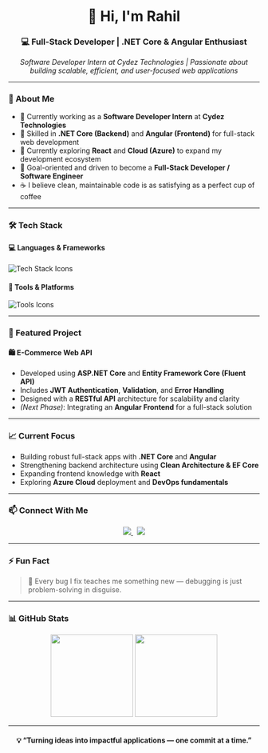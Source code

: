 <!-- Greeting Section -->
<h1 align="center">👋 Hi, I'm Rahil</h1>
<h3 align="center">💻 Full-Stack Developer | .NET Core & Angular Enthusiast</h3>

<p align="center">
  <i>Software Developer Intern at Cydez Technologies | Passionate about building scalable, efficient, and user-focused web applications</i>
</p>

---

### 🧠 About Me
- 💼 Currently working as a **Software Developer Intern** at **Cydez Technologies**  
- 🧩 Skilled in **.NET Core (Backend)** and **Angular (Frontend)** for full-stack web development  
- 🌱 Currently exploring **React** and **Cloud (Azure)** to expand my development ecosystem  
- 🎯 Goal-oriented and driven to become a **Full-Stack Developer / Software Engineer**  
- ☕ I believe clean, maintainable code is as satisfying as a perfect cup of coffee  

---

### 🛠️ Tech Stack

#### 💻 Languages & Frameworks
<p align="left">
  <img src="https://skillicons.dev/icons?i=dotnet,cs,angular,typescript,javascript,html,css,bootstrap" alt="Tech Stack Icons" />
</p>

#### 🧰 Tools & Platforms
<p align="left">
  <img src="https://skillicons.dev/icons?i=visualstudio,vscode,git,github,postman,mysql,azure" alt="Tools Icons" />
</p>

---

### 🚀 Featured Project

#### 🛍️ **E-Commerce Web API**
- Developed using **ASP.NET Core** and **Entity Framework Core (Fluent API)**  
- Includes **JWT Authentication**, **Validation**, and **Error Handling**  
- Designed with a **RESTful API** architecture for scalability and clarity  
- *(Next Phase)*: Integrating an **Angular Frontend** for a full-stack solution  

---

### 📈 Current Focus
- Building robust full-stack apps with **.NET Core** and **Angular**  
- Strengthening backend architecture using **Clean Architecture & EF Core**  
- Expanding frontend knowledge with **React**  
- Exploring **Azure Cloud** deployment and **DevOps fundamentals**  

---

### 📫 Connect With Me
<p align="center">
  <a href="mailto:muhammedrahil471@gmail.com">
    <img src="https://img.shields.io/badge/Gmail-D14836?style=for-the-badge&logo=gmail&logoColor=white"/>
  </a>
  &nbsp;
  <a href="https://www.linkedin.com/in/muhammedrahil/">
    <img src="https://img.shields.io/badge/LinkedIn-0A66C2?style=for-the-badge&logo=linkedin&logoColor=white"/>
  </a>
</p>

---

### ⚡ Fun Fact
> 🧩 Every bug I fix teaches me something new — debugging is just problem-solving in disguise.

---

### 📊 GitHub Stats
<p align="center">
  <img height="165em" src="https://github-readme-stats.vercel.app/api?username=muhammedrahil&show_icons=true&theme=transparent&hide_border=false&count_private=true" />
  <img height="165em" src="https://github-readme-stats.vercel.app/api/top-langs/?username=muhammedrahil&layout=compact&theme=transparent&hide_border=false" />
</p>

---

<h4 align="center">💡 “Turning ideas into impactful applications — one commit at a time.”</h4>
